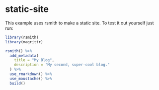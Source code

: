 
# static-site

This example uses rsmith to make a static site. To test it out yourself just run:

```R
library(rsmith)
library(magrittr)

rsmith() %>%
  add_metadata(
    title = "My Blog",
    description = "My second, super-cool blog."
  ) %>%
  use_rmarkdown() %>%
  use_moustache() %>%
  build()
```
